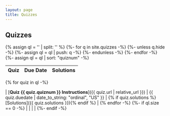 ```yaml
---
layout: page
title: Quizzes
---
```


## Quizzes

{% assign ql = '' | split: '' %}
{%- for q in site.quizzes -%}
  {%- unless q.hide -%}
    {%- assign ql = ql | push: q -%}
  {%- endunless -%}
{%- endfor -%}
{%- assign ql = ql | sort: "quiznum" -%}

| **Quiz** | **Due Date** | **Solutions** |
| :--- | :--- | :--- |
{% for quiz in ql -%}

| [**Quiz {{ quiz.quiznum }} Instructions**]({{ quiz.url | relative_url }}) | {{ quiz.duedate | date_to_string: "ordinal", "US"  }} | {% if quiz.solutions %}[Solutions]({{ quiz.solutions }}){% endif %} |
{% endfor -%}
{%- if ql.size == 0 -%}
|   |   |   |
{%- endif -%}
